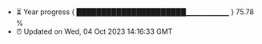 - ⏳ Year progress { ██████████████████████▁▁▁▁▁▁▁▁ } 75.78 %
- ⏰ Updated on Wed, 04 Oct 2023 14:16:33 GMT

